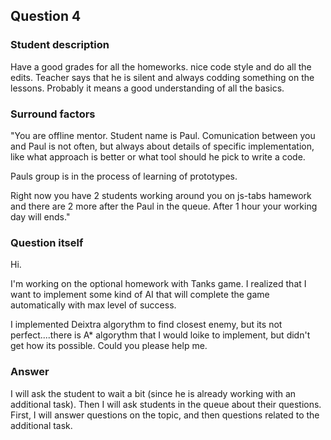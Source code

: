## Question 4
### Student description
Have a good grades for all the homeworks. nice code style and do all the edits. Teacher says that he is silent and always codding something on the lessons. Probably it means a good understanding of all the basics.

### Surround factors
"You are offline mentor. Student name is Paul. Comunication between you and Paul is not often, but always about details of specific implementation, like what approach is better or what tool should he pick to write a code.

Pauls group is in the process of learning of prototypes.

Right now you have 2 students working around you on js-tabs hamework and there are 2 more after the Paul in the queue.
After 1 hour your working day will ends."

### Question itself
Hi.

I'm working on the optional homework with Tanks game.
I realized that I want to implement some kind of AI that will complete the game automatically with max level of success.

I implemented Deixtra algorythm to find closest enemy, but its not perfect....there is A* algorythm that I would loike to implement, but didn't get how its possible. Could you please help me.

### Answer
I will ask the student to wait a bit (since he is already working with an additional task). Then I will ask students in the queue about their questions. First, I will answer questions on the topic, and then questions related to the additional task.